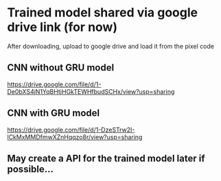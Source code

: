 # Trained model shared via google drive link (for now)
After downloading, upload to google drive and load it from the pixel code

## CNN without GRU model
https://drive.google.com/file/d/1-De0bXS4jN1YqBHtjHGkTEWHfbudSCHx/view?usp=sharing

## CNN with GRU model
https://drive.google.com/file/d/1-DzeSTrw2I-lCkMxMMDfmwXZnHqqzo8r/view?usp=sharing

## May create a API for the trained model later if possible...
